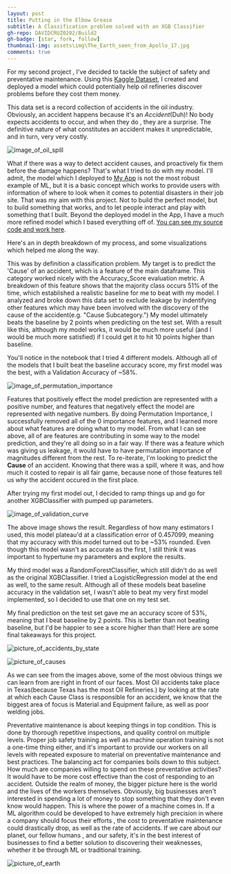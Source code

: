 ```yaml
---
layout: post
title: Putting in the Elbow Grease
subtitle: A Classification problem solved with an XGB Classifier
gh-repo: DAVIDCRUZ0202/Build2
gh-badge: [star, fork, follow]
thumbnail-img: assets\img\The_Earth_seen_from_Apollo_17.jpg
comments: true
---
```


For my second project , I've decided to tackle the subject of safety and preventative maintenance. Using this [Kaggle Dataset](https://www.kaggle.com/usdot/pipeline-accidents), I created and deployed a model which could potentially help oil refineries discover problems before they cost them money.

This data set is a record collection of accidents in the oil industry. Obviously, an accident happens because it's an *Accident*(Duh)! No body expects accidents to occur, and when they do , they are a surprise. The definitive nature of what constitutes an accident makes it unpredictable, and in turn, very very costly.

![image_of_oil_spill](https://github.com/DAVIDCRUZ0202/davidcruz0202.github.io/blob/master/assets/img/BP_PLANT_EXPLOSION-1_lowres2.jpg?raw=true)

What if there was a way to detect accident causes, and proactively fix them before the damage happens? That's what I tried to do with my model. I'll admit, the model which I deployed to [My App](https://oil-spill-danger-detector.herokuapp.com/) is not the most robust example of ML, but it is a basic concept which works to provide users with information of where to look when it comes to potential disasters in their job site. That was my aim with this project. Not to build the perfect model, but to build something that works, and to let people interact and play with something that I built. Beyond the deployed model in the App, I have a much more refined model which I based everything off of. [You can see my source code and work here](https://github.com/DAVIDCRUZ0202/Build2/blob/master/Build2_Project_David_Cruz.ipynb). 

Here's an in depth breakdown of my process, and some visualizations which helped me along the way.

This was by definition a classification problem. My target is to predict the 'Cause' of an accident, which is a feature of the main dataframe. This category worked nicely with the Accuracy_Score evaluation metric. A breakdown of this feature shows that the majority class occurs 51% of the time, which established a realistic baseline for me to beat with my model. I analyzed and broke down this data set to exclude leakage by indentifying other features which may have been involved with the discovery of the cause of the accident(e.g. "Cause Subcategory.") My model ultimately beats the baseline by 2 points when predicting on the test set. With a result like this, although my model works, it would be much more useful (and I would be much more satisfied) if I could get it to hit 10 points higher than baseline.

You'll notice in the notebook that I tried 4 different models. Although all of the models that I built beat the baseline accuracy score, my first model was the best, with a Validation Accuracy of ~58%. 

![image_of_permutation_importance](https://github.com/DAVIDCRUZ0202/davidcruz0202.github.io/blob/master/assets/img/permutation%20importance.PNG?raw=true)

Features that positively effect the model prediction are represented with a positive number, and features that negatively effect the model are represented with negative numbers. By doing Permutation Importance, I successfully removed all of the 0 importance features, and I learned more about what features are doing what to my model. From what I can see above, all of are features are contributing in some way to the model prediction, and they're all doing so in a fair way. If there was a feature which was giving us leakage, it would have to have permutation importance of magnitudes different from the rest. To re-iterate, I'm looking to predict the **Cause** of an accident. Knowing that there was a spill, where it was, and how much it costed to repair is all fair game, because none of those features tell us *why* the accident occured in the first place.

After trying my first model out, I decided to ramp things up and go for another XGBClassifier with pumped up parameters.

![image_of_validation_curve](https://github.com/DAVIDCRUZ0202/davidcruz0202.github.io/blob/master/assets/img/validation%20curve.PNG?raw=true)

The above image shows the result. Regardless of how many estimators I used, this model plateau'd at a classification error of 0.457099, meaning that my accuracy with this model turned out to be ~53% rounded. Even though this model wasn't as accurate as the first, I still think it was important to hypertune my parameters and explore the results.

My third model was a RandomForestClassifier, which still didn't do as well as the original XGBClassifier. I tried a LogisticRegression model at the end as well, to the same result. Although all of these models beat baseline accuracy in the validation set, I wasn't able to beat my very first model implemented, so I decided to use that one on my test set.

My final prediction on the test set gave me an accuracy score of 53%, meaning that I beat baseline by 2 points. This is better than not beating baseline, but I'd be happier to see a score higher than that! Here are some final takeaways for this project.

![picture_of_accidents_by_state](https://github.com/DAVIDCRUZ0202/davidcruz0202.github.io/blob/master/assets/img/Accident%20states.PNG?raw=true)

![picture_of_causes](https://github.com/DAVIDCRUZ0202/davidcruz0202.github.io/blob/master/assets/img/Causes.PNG?raw=true)

As we can see from the images above, some of the most obvious things we can learn from are right in front of our faces. Most Oil accidents take place in Texas(because Texas has the most Oil Refineries.) by looking at the rate at which each Cause Class is responsible for an accident, we know that the biggest area of focus is Material and Equipment failure, as well as poor welding jobs. 

Preventative maintenance is about keeping things in top condition. This is done by thorough repetitive inspections, and quality control on multiple levels. Proper job safety training as well as machine operation training is not a one-time thing either, and it's important to provide our workers on all levels with repeated exposure to material on preventative maintenance and best practices. The balancing act for companies boils down to this subject. How much are companies willing to spend on these preventative activities? It would have to be more cost effective than the cost of responding to an accident. Outside the realm of money, the bigger picture here is the world and the lives of the workers themselves. Obviously, big businesses aren't interested in spending a lot of money to stop something that they don't even know would happen. This is where the power of a machine comes in. If a ML algorithm could be developed to have extremely high precision in where a company should focus their efforts , the cost to preventative maintenance could drastically drop, as well as the rate of accidents. If we care about our planet, our fellow humans , and our safety, it's in the best interest of businesses to find a better solution to discovering their weaknesses, whether it be through ML or traditional training.

![picture_of_earth](https://github.com/DAVIDCRUZ0202/davidcruz0202.github.io/blob/master/assets/img/The_Earth_seen_from_Apollo_17.jpg?raw=true)
